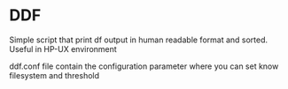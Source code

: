 # DDF
Simple script that print df output in human readable format and sorted.
Useful in HP-UX  environment

ddf.conf file contain the configuration parameter where you can set know filesystem and threshold
